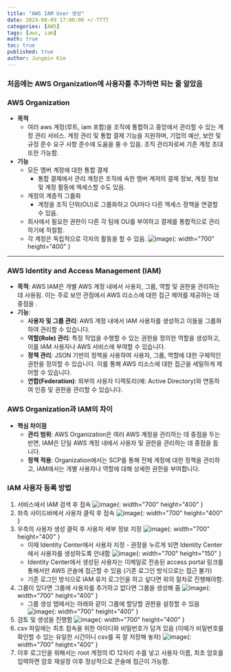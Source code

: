 ```yaml
---
title: "AWS IAM User 생성"
date: 2024-08-09 17:00:00 +/-TTTT
categories: [AWS]
tags: [aws, iam]
math: true
toc: true
published: true
author: Jongmin Kim
---
```


### 처음에는 AWS Organization에 사용자를 추가하면 되는 줄 알았음
### **AWS Organization**
- **목적** 
  - 여러 aws 계정(루트, iam 포함)을 조직에 통합하고 중앙에서 관리할 수 있는 계정 관리 서비스. 계정 관리 및 통합 결제 기능을 지원하며, 기업의 예산, 보안 및 규정 준수 요구 사항 준수에 도움을 줄 수 있음. 조직 관리자로써 기존 계정 초대 또한 가능함.  
- **기능**
  -  모든 멤버 계정에 대한 통합 결제
      - 통합 결제에서 관리 계정은 조직에 속한 멤버 계저의 결제 정보, 계정 정보 및 계정 활동에 엑세스할 수도 있음.
  - 계정의 계층적 그룹화
      - 계정을 조직 단위(OU)로 그룹화하고 OU마다 다른 엑세스 정책을 연결할 수 있음.
  - 회사에서 필요한 권한이 다른 각 팀에 OU를 부여하고 결제를 통합적으로 관리하기에 적절함.
  - 각 계정은 독립적으로 각자의 활동을 할 수 있음.
    ![image](/photos/IAM/1.png){: width="700" height="400" }

---

### **AWS Identity and Access Management (IAM)**

- **목적**: AWS IAM은 개별 AWS 계정 내에서 사용자, 그룹, 역할 및 권한을 관리하는 데 사용됨. 이는 주로 보안 관점에서 AWS 리소스에 대한 접근 제어를 제공하는 데 중점을 .
- **기능**:
    - **사용자 및 그룹 관리**: AWS 계정 내에서 IAM 사용자를 생성하고 이들을 그룹화하여 관리할 수 있습니다.
    - **역할(Role) 관리**: 특정 작업을 수행할 수 있는 권한을 정의한 역할을 생성하고, 이를 IAM 사용자나 AWS 서비스에 부여할 수 있습니다.
    - **정책 관리**: JSON 기반의 정책을 사용하여 사용자, 그룹, 역할에 대한 구체적인 권한을 정의할 수 있습니다. 이를 통해 AWS 리소스에 대한 접근을 세밀하게 제어할 수 있습니다.
    - **연합(Federation)**: 외부의 사용자 디렉토리(예: Active Directory)와 연동하여 인증 및 권한을 관리할 수 있습니다.

### AWS Organization과 IAM의 차이

- **핵심 차이점**
    - **관리 범위**: AWS Organization은 여러 AWS 계정을 관리하는 데 중점을 두는 반면, IAM은 단일 AWS 계정 내에서 사용자 및 권한을 관리하는 데 중점을 둡니다.
    - **정책 적용**: Organization에서는 SCP를 통해 전체 계정에 대한 정책을 관리하고, IAM에서는 개별 사용자나 역할에 대해 상세한 권한을 부여합니다.

### IAM 사용자 등록 방법

1. 서비스에서 IAM 검색 후 접속
   ![image](/photos/IAM/2.png){: width="700" height="400" }
2. 좌측 사이드바에서 사용자 클릭 후 접속
   ![image](/photos/IAM/3.png){: width="700" height="400" }
3. 우측의 사용자 생성 클릭 후 사용자 세부 정보 지정
   ![image](/photos/IAM/4.png){: width="700" height="400" }
   - 이때 Identity Center에서 사용자 지정 - 권장을 누르게 되면 Identity Center에서 사용자를 생성하도록 안내함
   ![image](/photos/IAM/5.png){: width="700" height="150" }
   - Identity Center에서 생성된 사용자는 이메일로 전송된 access portal 링크를 통해서만 AWS 콘솔에 접근할 수 있음 (기존 로그인 방식으로는 접근 불가)
   - 기존 로그인 방식으로 IAM 유저 로그인을 하고 싶다면 위의 절차로 진행해야함.
4. 그룹이 있다면 그룹에 사용자를 추가하고 없다면 그룹을 생성해 줌
   ![image](/photos/IAM/6.png){: width="700" height="400" }
   - 그룹 생성 탭에서는 아래와 같이 그룹에 할당할 권한을 설정할 수 있음
   ![image](/photos/IAM/7.png){: width="700" height="400" }
5. 검토 및 생성을 진행함
   ![image](/photos/IAM/8.png){: width="700" height="400" }
6. csv 파일에는 최초 접속을 위한 아이디와 비밀번호가 담겨 있음 (이때가 비밀번호를 확인할 수 있는 유일한 시간이니 csv를 꼭 잘 저장해 놓자)
   ![image](/photos/IAM/9.png){: width="700" height="400" }
7. 이후 로그인을 위해서는 root 계정의 ID 12자리 수를 넣고 사용자 이름, 최초 암호를 입력하면 암호 재설정 이후 정상적으로 콘솔에 접근이 가능함.